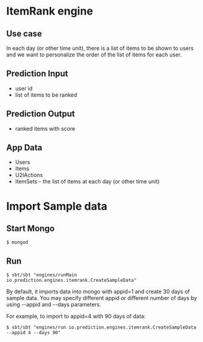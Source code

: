 ItemRank engine
===============

## Use case

In each day (or other time unit), there is a list of items to be shown to users and we want to personalize the order of the list of items for each user.

## Prediction Input

- user id
- list of items to be ranked

## Prediction Output

- ranked items with score


## App Data

* Users
* Items
* U2IActions
* ItemSets - the list of items at each day (or other time unit)

Import Sample data
==================

## Start Mongo

	$ mongod

## Run

	$ sbt/sbt "engines/runMain io.prediction.engines.itemrank.CreateSampleData"


By default, it imports data into mongo with appid=1 and create 30 days of sample data. You may specify different appid or different number of days by using --appid and --days parameters.

For example, to import to appid=4 with 90 days of data:

	$ sbt/sbt "engines/run io.prediction.engines.itemrank.CreateSampleData --appid 4 --days 90"

